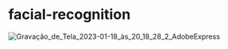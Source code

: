# facial-recognition


![Gravação_de_Tela_2023-01-18_às_20_18_28_2_AdobeExpress](https://user-images.githubusercontent.com/77025415/220383895-7b8e4550-70d2-40a8-b3f0-568bc5ee0a16.gif)
